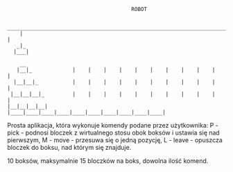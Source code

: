                                             ROBOT  
                                            
         __________________________________________________________________________|      
        |                                                                          |
       _|_
      |___|
       
        __
       |__|_             |    |    |    |    |    |    |    |    |    |    |
      |__|__|_           |    |    |    |    |    |    |    |    |    |    |
     |__|__|__|_         |    |    |    |    |    |    |    |    |    |    |
    |__|__|__|__|        |____|____|____|____|____|____|____|____|____|____|

Prosta aplikacja, która wykonuje komendy podane przez użytkownika:
P - pick - podnosi bloczek z wirtualnego stosu obok boksów i ustawia się nad pierwszym,
M - move - przesuwa się o jedną pozycję,
L - leave - opuszcza bloczek do boksu, nad którym się znajduje.

10 boksów, maksymalnie 15 bloczków na boks, dowolna ilość komend.
